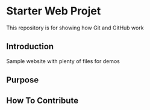 # Starter Web Projet

This repository is for showing how Git and GitHub work

## Introduction

Sample website with plenty of files for demos

## Purpose

## How To Contribute 